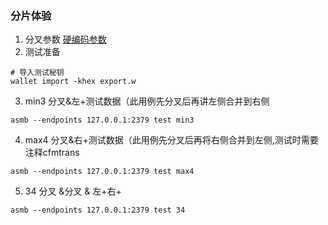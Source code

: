 ### 分片体验

1. 分叉参数 [硬编码参数](%E5%85%A5%E9%97%A8.md#区块链硬编码参数)
2. 测试准备

```
# 导入测试秘钥
wallet import -khex export.w
```
3. min3 分叉&左+测试数据（此用例先分叉后再讲左侧合并到右侧

```
asmb --endpoints 127.0.0.1:2379 test min3
```
4. max4 分叉&右+测试数据（此用例先分叉后再将右侧合并到左侧,测试时需要注释cfmtrans

```
asmb --endpoints 127.0.0.1:2379 test max4
```
5. 34 分叉 &分叉 & 左+右+

```
asmb --endpoints 127.0.0.1:2379 test 34
```
